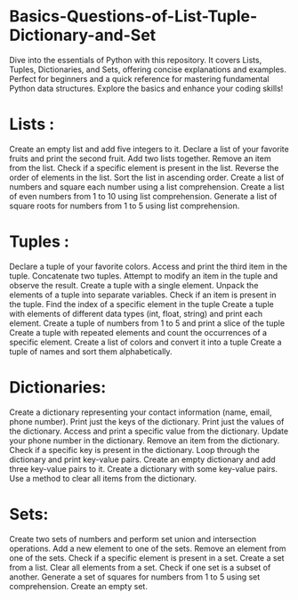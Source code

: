 # Basics-Questions-of-List-Tuple-Dictionary-and-Set
Dive into the essentials of Python with this repository. It covers Lists, Tuples, Dictionaries, and Sets, offering concise explanations and examples. Perfect for beginners and a quick reference for mastering fundamental Python data structures. Explore the basics and enhance your coding skills!

# Lists :

Create an empty list and add five integers to it.
Declare a list of your favorite fruits and print the second fruit.
Add two lists together.
Remove an item from the list.
Check if a specific element is present in the list.
Reverse the order of elements in the list.
Sort the list in ascending order.
Create a list of numbers and square each number using a list comprehension.
Create a list of even numbers from 1 to 10 using list comprehension.
Generate a list of square roots for numbers from 1 to 5 using list comprehension.

# Tuples :

Declare a tuple of your favorite colors.
Access and print the third item in the tuple.
Concatenate two tuples.
Attempt to modify an item in the tuple and observe the result.
Create a tuple with a single element.
Unpack the elements of a tuple into separate variables.
Check if an item is present in the tuple.
Find the index of a specific element in the tuple
Create a tuple with elements of different data types (int, float, string) and print each element.
Create a tuple of numbers from 1 to 5 and print a slice of the tuple
Create a tuple with repeated elements and count the occurrences of a specific element.
Create a list of colors and convert it into a tuple
Create a tuple of names and sort them alphabetically.

# Dictionaries:

Create a dictionary representing your contact information (name, email, phone number).
Print just the keys of the dictionary.
Print just the values of the dictionary.
Access and print a specific value from the dictionary.
Update your phone number in the dictionary.
Remove an item from the dictionary.
Check if a specific key is present in the dictionary.
Loop through the dictionary and print key-value pairs.
Create an empty dictionary and add three key-value pairs to it.
Create a dictionary with some key-value pairs. Use a method to clear all items from the dictionary.

# Sets:

Create two sets of numbers and perform set union and intersection operations.
Add a new element to one of the sets.
Remove an element from one of the sets.
Check if a specific element is present in a set.
Create a set from a list.
Clear all elements from a set.
Check if one set is a subset of another.
Generate a set of squares for numbers from 1 to 5 using set comprehension.
Create an empty set.
